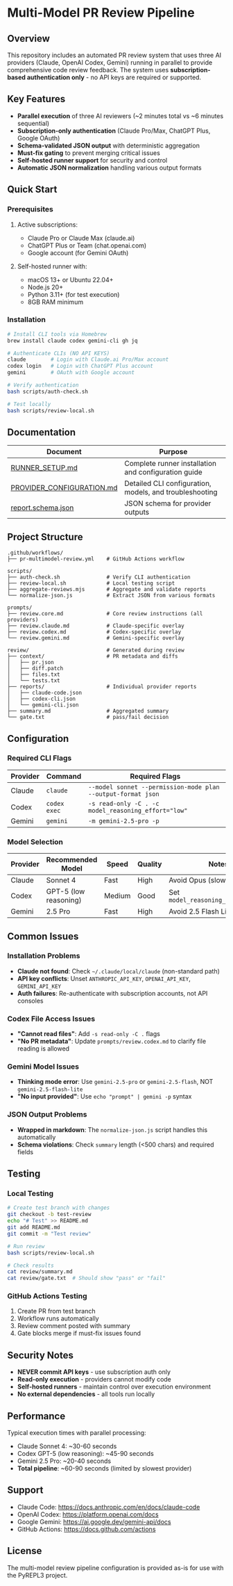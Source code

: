 # Multi-Model PR Review Pipeline

## Overview
This repository includes an automated PR review system that uses three AI providers (Claude, OpenAI Codex, Gemini) running in parallel to provide comprehensive code review feedback. The system uses **subscription-based authentication only** - no API keys are required or supported.

## Key Features
- **Parallel execution** of three AI reviewers (~2 minutes total vs ~6 minutes sequential)
- **Subscription-only authentication** (Claude Pro/Max, ChatGPT Plus, Google OAuth)
- **Schema-validated JSON output** with deterministic aggregation
- **Must-fix gating** to prevent merging critical issues
- **Self-hosted runner support** for security and control
- **Automatic JSON normalization** handling various output formats

## Quick Start

### Prerequisites
1. Active subscriptions:
   - Claude Pro or Claude Max (claude.ai)
   - ChatGPT Plus or Team (chat.openai.com)
   - Google account (for Gemini OAuth)

2. Self-hosted runner with:
   - macOS 13+ or Ubuntu 22.04+
   - Node.js 20+
   - Python 3.11+ (for test execution)
   - 8GB RAM minimum

### Installation

```bash
# Install CLI tools via Homebrew
brew install claude codex gemini-cli gh jq

# Authenticate CLIs (NO API KEYS)
claude        # Login with Claude.ai Pro/Max account
codex login   # Login with ChatGPT Plus account  
gemini        # OAuth with Google account

# Verify authentication
bash scripts/auth-check.sh

# Test locally
bash scripts/review-local.sh
```

## Documentation

| Document | Purpose |
|----------|---------|
| [RUNNER_SETUP.md](RUNNER_SETUP.md) | Complete runner installation and configuration guide |
| [PROVIDER_CONFIGURATION.md](PROVIDER_CONFIGURATION.md) | Detailed CLI configuration, models, and troubleshooting |
| [report.schema.json](report.schema.json) | JSON schema for provider outputs |

## Project Structure

```
.github/workflows/
├── pr-multimodel-review.yml    # GitHub Actions workflow

scripts/
├── auth-check.sh               # Verify CLI authentication
├── review-local.sh             # Local testing script
├── aggregate-reviews.mjs       # Aggregate and validate reports
└── normalize-json.js           # Extract JSON from various formats

prompts/
├── review.core.md              # Core review instructions (all providers)
├── review.claude.md            # Claude-specific overlay
├── review.codex.md             # Codex-specific overlay  
└── review.gemini.md            # Gemini-specific overlay

review/                         # Generated during review
├── context/                    # PR metadata and diffs
│   ├── pr.json
│   ├── diff.patch
│   ├── files.txt
│   └── tests.txt
├── reports/                    # Individual provider reports
│   ├── claude-code.json
│   ├── codex-cli.json
│   └── gemini-cli.json
├── summary.md                  # Aggregated summary
└── gate.txt                    # pass/fail decision
```

## Configuration

### Required CLI Flags

| Provider | Command | Required Flags |
|----------|---------|----------------|
| Claude | `claude` | `--model sonnet --permission-mode plan --output-format json` |
| Codex | `codex exec` | `-s read-only -C . -c model_reasoning_effort="low"` |
| Gemini | `gemini` | `-m gemini-2.5-pro -p` |

### Model Selection

| Provider | Recommended Model | Speed | Quality | Notes |
|----------|------------------|-------|---------|--------|
| Claude | Sonnet 4 | Fast | High | Avoid Opus (slower) |
| Codex | GPT-5 (low reasoning) | Medium | Good | Set `model_reasoning_effort="low"` |
| Gemini | 2.5 Pro | Fast | High | Avoid 2.5 Flash Lite (broken) |

## Common Issues

### Installation Problems
- **Claude not found**: Check `~/.claude/local/claude` (non-standard path)
- **API key conflicts**: Unset `ANTHROPIC_API_KEY`, `OPENAI_API_KEY`, `GEMINI_API_KEY`
- **Auth failures**: Re-authenticate with subscription accounts, not API consoles

### Codex File Access Issues
- **"Cannot read files"**: Add `-s read-only -C .` flags
- **"No PR metadata"**: Update `prompts/review.codex.md` to clarify file reading is allowed

### Gemini Model Issues  
- **Thinking mode error**: Use `gemini-2.5-pro` or `gemini-2.5-flash`, NOT `gemini-2.5-flash-lite`
- **"No input provided"**: Use `echo "prompt" | gemini -p` syntax

### JSON Output Problems
- **Wrapped in markdown**: The `normalize-json.js` script handles this automatically
- **Schema violations**: Check `summary` length (<500 chars) and required fields

## Testing

### Local Testing
```bash
# Create test branch with changes
git checkout -b test-review
echo "# Test" >> README.md
git add README.md
git commit -m "Test review"

# Run review
bash scripts/review-local.sh

# Check results
cat review/summary.md
cat review/gate.txt  # Should show "pass" or "fail"
```

### GitHub Actions Testing
1. Create PR from test branch
2. Workflow runs automatically
3. Review comment posted with summary
4. Gate blocks merge if must-fix issues found

## Security Notes

- **NEVER commit API keys** - use subscription auth only
- **Read-only execution** - providers cannot modify code
- **Self-hosted runners** - maintain control over execution environment
- **No external dependencies** - all tools run locally

## Performance

Typical execution times with parallel processing:
- Claude Sonnet 4: ~30-60 seconds
- Codex GPT-5 (low reasoning): ~45-90 seconds  
- Gemini 2.5 Pro: ~20-40 seconds
- **Total pipeline**: ~60-90 seconds (limited by slowest provider)

## Support

- Claude Code: https://docs.anthropic.com/en/docs/claude-code
- OpenAI Codex: https://platform.openai.com/docs
- Google Gemini: https://ai.google.dev/gemini-api/docs
- GitHub Actions: https://docs.github.com/actions

## License

The multi-model review pipeline configuration is provided as-is for use with the PyREPL3 project.